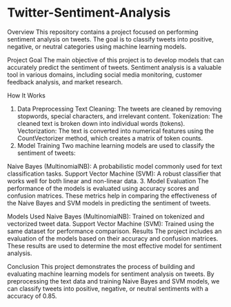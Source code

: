 # Twitter-Sentiment-Analysis
Overview
This repository contains a project focused on performing sentiment analysis on tweets. The goal is to classify tweets into positive, negative, or neutral categories using machine learning models.

Project Goal
The main objective of this project is to develop models that can accurately predict the sentiment of tweets. Sentiment analysis is a valuable tool in various domains, including social media monitoring, customer feedback analysis, and market research.

How It Works
1. Data Preprocessing
Text Cleaning: The tweets are cleaned by removing stopwords, special characters, and irrelevant content.
Tokenization: The cleaned text is broken down into individual words (tokens).
Vectorization: The text is converted into numerical features using the CountVectorizer method, which creates a matrix of token counts.
2. Model Training
Two machine learning models are used to classify the sentiment of tweets:

Naive Bayes (MultinomialNB): A probabilistic model commonly used for text classification tasks.
Support Vector Machine (SVM): A robust classifier that works well for both linear and non-linear data.
3. Model Evaluation
The performance of the models is evaluated using accuracy scores and confusion matrices. These metrics help in comparing the effectiveness of the Naive Bayes and SVM models in predicting the sentiment of tweets.

Models Used
Naive Bayes (MultinomialNB): Trained on tokenized and vectorized tweet data.
Support Vector Machine (SVM): Trained using the same dataset for performance comparison.
Results
The project includes an evaluation of the models based on their accuracy and confusion matrices. These results are used to determine the most effective model for sentiment analysis.

Conclusion
This project demonstrates the process of building and evaluating machine learning models for sentiment analysis on tweets. By preprocessing the text data and training Naive Bayes and SVM models, we can classify tweets into positive, negative, or neutral sentiments with a accuracy of 0.85.
